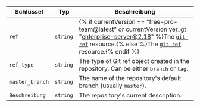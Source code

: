 | Schlüssel       | Typ      | Beschreibung                                                                                                                                                                                         |
| --------------- | -------- | ---------------------------------------------------------------------------------------------------------------------------------------------------------------------------------------------------- |
| `ref`           | `string` | {% if currentVersion == "free-pro-team@latest" or currentVersion ver_gt "enterprise-server@2.18" %}The [`git ref`](/v3/git/refs/#get-a-reference) resource.{% else %}The [`git ref`](/v3/git/refs/#get-a-reference) resource.{% endif %}
| `ref_type`      | `string` | The type of Git ref object created in the repository. Can be either `branch` or `tag`.                                                                                                               |
| `master_branch` | `string` | The name of the repository's default branch (usually `master`).                                                                                                                                      |
| `Beschreibung`  | `string` | The repository's current description.                                                                                                                                                                |